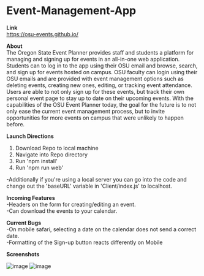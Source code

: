 # Event-Management-App
**Link**<br>
https://osu-events.github.io/

**About**<br>
The Oregon State Event Planner provides staff and students a platform for managing and signing up for events in an all-in-one web application. Students can to log in to the app using their OSU email and browse, search, and sign up for events hosted on campus. OSU faculty can login using their OSU emails and are provided with event management options such as deleting events, creating new ones, editing, or tracking event attendance. Users are able to not only sign up for these events, but track their own personal event page to stay up to date on their upcoming events. With the capabilities of the OSU Event Planner today, the goal for the future is to not only ease the current event management process, but to invite opportunities for more events on campus that were unlikely to happen before.

**Launch Directions**<br>
1. Download Repo to local machine
2. Navigate into Repo directory
3. Run 'npm install'
4. Run 'npm run web'

  -Additionally if you're using a local server you can go into the code and change out the 'baseURL' variable in 'Client/index.js' to localhost.

**Incoming Features**<br>
-Headers on the form for creating/editing an event.<br>
-Can download the events to your calendar.

**Current Bugs**<br>
-On mobile safari, selecting a date on the calendar does not send a correct date.<br>
-Formatting of the Sign-up button reacts differently on Mobile



**Screenshots**

![image](https://user-images.githubusercontent.com/43553685/118301192-a7033a00-b497-11eb-8f29-3073211baf92.png)
![image](https://user-images.githubusercontent.com/43553685/118301392-d74ad880-b497-11eb-9b58-4a3908ee1169.png)

